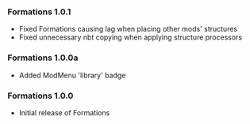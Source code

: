 ### Formations 1.0.1
- Fixed Formations causing lag when placing other mods' structures
- Fixed unnecessary nbt copying when applying structure processors

### Formations 1.0.0a
- Added ModMenu 'library' badge

### Formations 1.0.0
- Initial release of Formations
